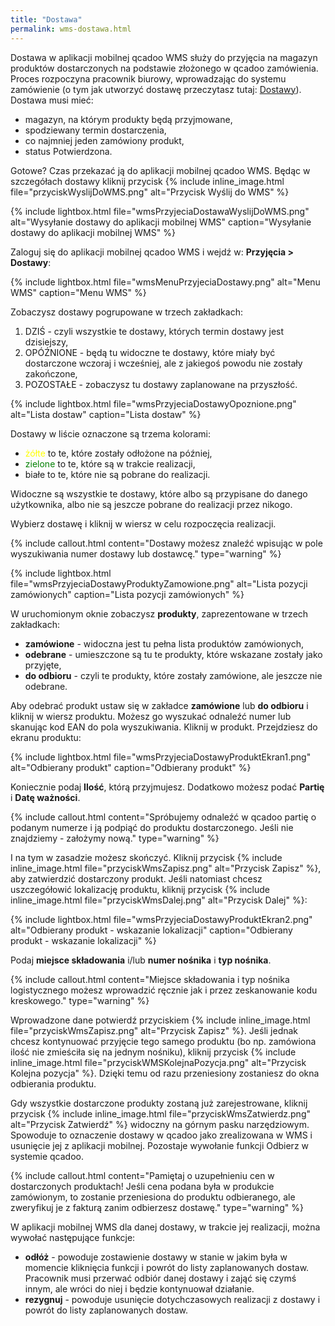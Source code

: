 ```yaml
---
title: "Dostawa"
permalink: wms-dostawa.html 
---
```


Dostawa w aplikacji mobilnej qcadoo WMS służy do przyjęcia na magazyn produktów dostarczonych na podstawie złożonego w qcadoo zamówienia. Proces rozpoczyna pracownik biurowy, wprowadzając do systemu zamówienie (o tym jak utworzyć dostawę przeczytasz tutaj: [Dostawy](/dostawy)). Dostawa musi mieć:
- magazyn, na którym produkty będą przyjmowane,
- spodziewany termin dostarczenia,
- co najmniej jeden zamówiony produkt,
- status Potwierdzona.

Gotowe? Czas przekazać ją do aplikacji mobilnej qcadoo WMS. Będąc w szczegółach dostawy kliknij przycisk {% include inline_image.html file="przyciskWyslijDoWMS.png" alt="Przycisk Wyślij do WMS" %} 


{% include lightbox.html file="wmsPrzyjeciaDostawaWyslijDoWMS.png" alt="Wysyłanie dostawy do aplikacji mobilnej WMS" caption="Wysyłanie dostawy do aplikacji mobilnej WMS" %}

Zaloguj się do aplikacji mobilnej qcadoo WMS i wejdź w: **Przyjęcia > Dostawy**:

{% include lightbox.html file="wmsMenuPrzyjeciaDostawy.png" alt="Menu WMS" caption="Menu WMS" %}

Zobaczysz dostawy pogrupowane w trzech zakładkach:
1. DZIŚ - czyli wszystkie te dostawy, których termin dostawy jest dzisiejszy,
2. OPÓŹNIONE - będą tu widoczne te dostawy, które miały być dostarczone wczoraj i wcześniej, ale z jakiegoś powodu nie zostały zakończone,
3. POZOSTAŁE - zobaczysz tu dostawy zaplanowane na przyszłość.

{% include lightbox.html file="wmsPrzyjeciaDostawyOpoznione.png" alt="Lista dostaw" caption="Lista dostaw" %}

Dostawy w liście oznaczone są trzema kolorami:
- <span style="color:yellow">żółte</span> to te, które zostały odłożone na później,
- <span style="color:green">zielone</span> to te, które są w trakcie realizacji,
- białe to te, które nie są pobrane do realizacji.

Widoczne są wszystkie te dostawy, które albo są przypisane do danego użytkownika, albo nie są jeszcze pobrane do realizacji przez nikogo. 

Wybierz dostawę i kliknij w wiersz w celu rozpoczęcia realizacji. 

{% include callout.html content="Dostawy możesz znaleźć wpisując w pole wyszukiwania numer dostawy lub dostawcę." type="warning" %}

{% include lightbox.html file="wmsPrzyjeciaDostawyProduktyZamowione.png" alt="Lista pozycji zamówionych" caption="Lista pozycji zamówionych" %}

W uruchomionym oknie zobaczysz **produkty**, zaprezentowane w trzech zakładkach:
- **zamówione** - widoczna jest tu pełna lista produktów zamówionych, 
- **odebrane** - umieszczone są tu te produkty, które wskazane zostały jako przyjęte,
- **do odbioru** - czyli te produkty, które zostały zamówione, ale jeszcze nie odebrane.

Aby odebrać produkt ustaw się w zakładce **zamówione** lub **do odbioru** i kliknij w wiersz produktu. Możesz go wyszukać odnaleźć numer lub skanując kod EAN do pola wyszukiwania. Kliknij w produkt. Przejdziesz do ekranu produktu:

{% include lightbox.html file="wmsPrzyjeciaDostawyProduktEkran1.png" alt="Odbierany produkt" caption="Odbierany produkt" %}

Koniecznie podaj **Ilość**, którą przyjmujesz. Dodatkowo możesz podać **Partię** i **Datę ważności**.

{% include callout.html content="Spróbujemy odnaleźć w qcadoo partię o podanym numerze i ją podpiąć do produktu dostarczonego. Jeśli nie znajdziemy - założymy nową." type="warning" %}

I na tym w zasadzie możesz skończyć. Kliknij przycisk {% include inline_image.html file="przyciskWmsZapisz.png" alt="Przycisk Zapisz" %}, aby zatwierdzić dostarczony produkt. Jeśli natomiast chcesz uszczegółowić lokalizację produktu, kliknij przycisk {% include inline_image.html file="przyciskWmsDalej.png" alt="Przycisk Dalej" %}:

{% include lightbox.html file="wmsPrzyjeciaDostawyProduktEkran2.png" alt="Odbierany produkt - wskazanie lokalizacji" caption="Odbierany produkt - wskazanie lokalizacji" %}

Podaj **miejsce składowania** i/lub **numer nośnika** i **typ nośnika**. 

{% include callout.html content="Miejsce składowania i typ nośnika logistycznego możesz wprowadzić ręcznie jak i przez zeskanowanie kodu kreskowego." type="warning" %}

Wprowadzone dane potwierdź przyciskiem {% include inline_image.html file="przyciskWmsZapisz.png" alt="Przycisk Zapisz" %}. Jeśli jednak chcesz kontynuować przyjęcie tego samego produktu (bo np. zamówiona ilość nie zmieściła się na jednym nośniku), kliknij przycisk {% include inline_image.html file="przyciskWMSKolejnaPozycja.png" alt="Przycisk Kolejna pozycja" %}. Dzięki temu od razu przeniesiony zostaniesz do okna odbierania produktu.

Gdy wszystkie dostarczone produkty zostaną już zarejestrowane, kliknij przycisk {% include inline_image.html file="przyciskWmsZatwierdz.png" alt="Przycisk Zatwierdź" %} widoczny na górnym pasku narzędziowym. Spowoduje to oznaczenie dostawy w qcadoo jako zrealizowana w WMS i usunięcie jej z aplikacji mobilnej. Pozostaje wywołanie funkcji Odbierz w systemie qcadoo.

{% include callout.html content="Pamiętaj o uzupełnieniu cen w dostarczonych produktach! Jeśli cena podana była w produkcie zamówionym, to zostanie przeniesiona do produktu odbieranego, ale zweryfikuj je z fakturą zanim odbierzesz dostawę." type="warning" %}

W aplikacji mobilnej WMS dla danej dostawy, w trakcie jej realizacji, można wywołać następujące funkcje:
- **odłóż** - powoduje zostawienie dostawy w stanie w jakim była w momencie kliknięcia funkcji i powrót do listy zaplanowanych dostaw. Pracownik musi przerwać odbiór danej dostawy i zająć się czymś innym, ale wróci do niej i będzie kontynuował działanie.
- **rezygnuj** - powoduje usunięcie dotychczasowych realizacji z dostawy i powrót do listy zaplanowanych dostaw.







